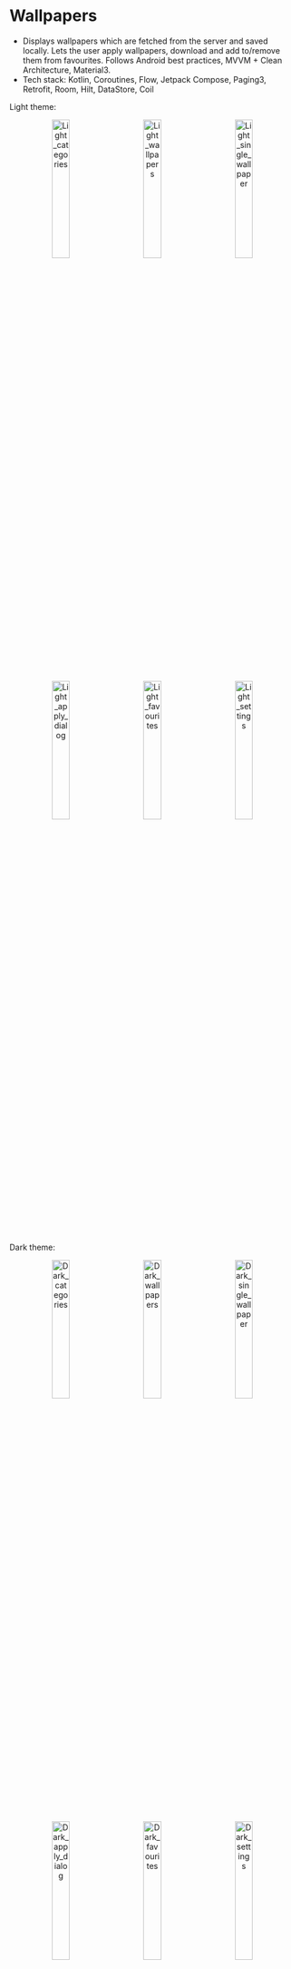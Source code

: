 # Wallpapers

-	Displays wallpapers which are fetched from the server and saved locally. Lets the user apply wallpapers, download and add to/remove them from favourites. Follows Android best practices, MVVM + Clean Architecture, Material3.
-	Tech stack: Kotlin, Coroutines, Flow, Jetpack Compose, Paging3, Retrofit, Room, Hilt, DataStore, Coil

Light theme:

<p align="center">
  <img alt="Light_categories" src="https://github.com/amirbek-ashirbek/wallpapers/assets/102574996/5e3d78c2-6e34-4769-86ea-43beb0a7f4d7" width="25%" height = "25%">
&nbsp; &nbsp; &nbsp; &nbsp;
  <img alt="Light_wallpapers" src="https://github.com/amirbek-ashirbek/wallpapers/assets/102574996/c21c761a-0227-4369-9e70-0c622bb66c09" width="25%" height = "25%">
&nbsp; &nbsp; &nbsp; &nbsp;
  <img alt="Light_single_wallpaper" src="https://github.com/amirbek-ashirbek/wallpapers/assets/102574996/b60dad45-178a-4cd6-a6d6-369017f2b238" width="25%" height = "25%">
</p>

<p align="center">
  <img alt="Light_apply_dialog" src="https://github.com/amirbek-ashirbek/wallpapers/assets/102574996/512aa91f-6891-47b0-82ed-9b6f1403b183" width="25%" height = "25%">
&nbsp; &nbsp; &nbsp; &nbsp;
  <img alt="Light_favourites" src="https://github.com/amirbek-ashirbek/wallpapers/assets/102574996/94ab11c9-c8a6-4783-b65f-dc9ce0fbe025" width="25%" height = "25%">
&nbsp; &nbsp; &nbsp; &nbsp;
  <img alt="Light_settings" src="https://github.com/amirbek-ashirbek/wallpapers/assets/102574996/ac2f6e19-95b1-4d72-ac56-03d0f4cd27b7" width="25%" height = "25%">
</p>

Dark theme:

<p align="center">
  <img alt="Dark_categories" src="https://github.com/amirbek-ashirbek/wallpapers/assets/102574996/5ce9fd3b-c123-46ce-8107-1f116ec61e3b" width="25%" height = "25%">
&nbsp; &nbsp; &nbsp; &nbsp;
  <img alt="Dark_wallpapers" src="https://github.com/amirbek-ashirbek/wallpapers/assets/102574996/48cae644-80a2-41c9-952e-09a18e9f214d" width="25%" height = "25%">
&nbsp; &nbsp; &nbsp; &nbsp;
  <img alt="Dark_single_wallpaper" src="https://github.com/amirbek-ashirbek/wallpapers/assets/102574996/9eaed7fe-fd0a-4dc2-a619-29a434f0b756" width="25%" height = "25%">
</p>

<p align="center">
  <img alt="Dark_apply_dialog" src="https://github.com/amirbek-ashirbek/wallpapers/assets/102574996/a15bdfca-d9be-4e92-88c0-4223f73df88c" width="25%" height = "25%">
&nbsp; &nbsp; &nbsp; &nbsp;
  <img alt="Dark_favourites" src="https://github.com/amirbek-ashirbek/wallpapers/assets/102574996/30ed5e4c-6a0d-4ec9-a597-190804c4efc4" width="25%" height = "25%">
&nbsp; &nbsp; &nbsp; &nbsp;
  <img alt="Dark_settings" src="https://github.com/amirbek-ashirbek/wallpapers/assets/102574996/5651170d-0bf2-4d81-8cb6-d07445cf681b" width="25%" height = "25%">
</p>
